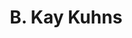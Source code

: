 ---
title: "B. Kay Kuhns"
presenter_id: kay_kuhns
permalink: /member_full_publications/kay_kuhns
layout: member_all_publications
---
